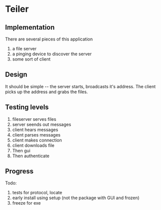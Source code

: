 Teiler
========================

Implementation
--------------
There are several pieces of this application
1. a file server
2. a pinging device to discover the server
3. some sort of client


Design
------
It should be simple -- the server starts, broadcasts it's address. The client picks up the address and grabs the files.

Testing levels
--------------
1. fileserver serves files
2. server seends out messages
3. client hears messages
4. client parses messages
5. client makes connection
6. client downloads file
7. Then gui
8. Then authenticate

Progress
--------
Todo:
1) tests for protocol, locate
2) early install using setup (not the package with GUI and frozen)
3) freeze for exe

